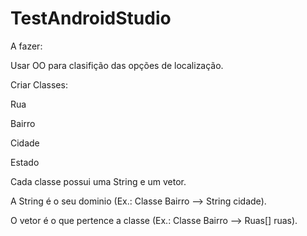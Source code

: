 # TestAndroidStudio

A fazer:

Usar  OO para clasifição das opções de localização.

Criar Classes:

Rua

Bairro

Cidade

Estado


Cada classe possui uma String e um vetor.

A String é o seu dominio (Ex.: Classe Bairro --> String cidade).

O vetor é o que pertence a classe (Ex.: Classe Bairro --> Ruas[] ruas).
